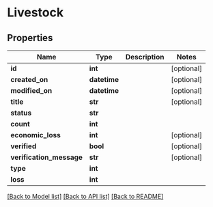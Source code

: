 # Livestock

## Properties
Name | Type | Description | Notes
------------ | ------------- | ------------- | -------------
**id** | **int** |  | [optional] 
**created_on** | **datetime** |  | [optional] 
**modified_on** | **datetime** |  | [optional] 
**title** | **str** |  | [optional] 
**status** | **str** |  | 
**count** | **int** |  | 
**economic_loss** | **int** |  | [optional] 
**verified** | **bool** |  | [optional] 
**verification_message** | **str** |  | [optional] 
**type** | **int** |  | 
**loss** | **int** |  | 

[[Back to Model list]](../README.md#documentation-for-models) [[Back to API list]](../README.md#documentation-for-api-endpoints) [[Back to README]](../README.md)


